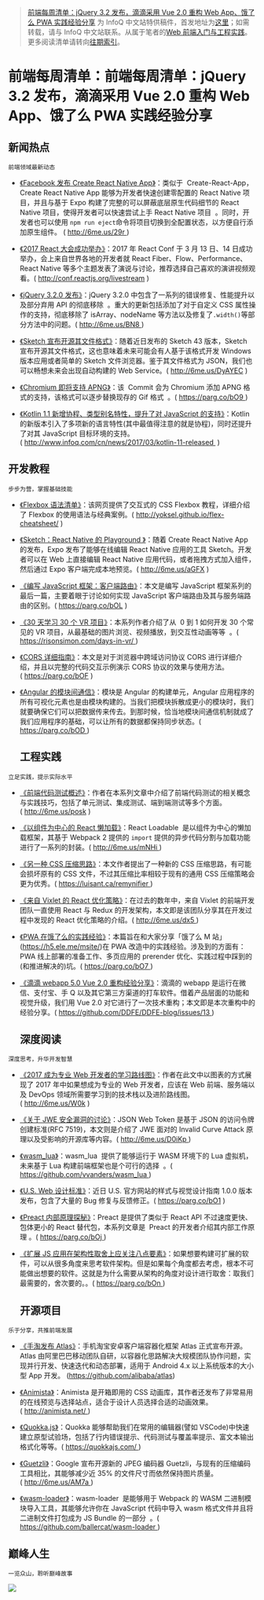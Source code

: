 ﻿> [前端每周清单：jQuery 3.2 发布，滴滴采用 Vue 2.0 重构 Web App、饿了么 PWA 实践经验分享](https://zhuanlan.zhihu.com/p/25888775) 为 InfoQ 中文站特供稿件，首发地址为[这里](https://parg.co/bsY)；如需转载，请与 InfoQ 中文站联系。从属于笔者的[Web 前端入门与工程实践](https://github.com/wx-chevalier/Web-Frontend-Introduction-And-Engineering-Practices)。更多阅读清单请转向[往期索引](http://6me.us/be8SUH)。

# 前端每周清单：前端每周清单：jQuery 3.2 发布，滴滴采用 Vue 2.0 重构 Web App、饿了么 PWA 实践经验分享

## 新闻热点

`前端领域最新动态`

- [《Facebook 发布 Create React Native App》](http://6me.us/29r)：类似于  Create-React-App，Create React Native App 能够为开发者快速创建零配置的 React Native 项目，并且与基于 Expo 构建了完整的可以屏蔽底层原生代码细节的 React Native 项目，使得开发者可以快速尝试上手 React Native 项目  。同时，开发者也可以使用 `npm run eject`命令将项目切换到全配置状态，以方便自行添加原生组件。 ( http://6me.us/29r )

- [《2017 React 大会成功举办》](http://conf.reactjs.org/livestream)：2017 年 React Conf 于 3 月 13 日、14 日成功举办，会上来自世界各地的开发者就 React Fiber、Flow、Performance、React Native 等多个主题发表了演说与讨论，推荐选择自己喜欢的演讲视频观看。( http://conf.reactjs.org/livestream )

- [《jQuery 3.2.0 发布》](http://6me.us/BN8)：jQuery 3.2.0 中包含了一系列的错误修复、性能提升以及部分弃用 API 的彻底移除  。重大的更新包括添加了对于自定义 CSS 属性操作的支持，彻底移除了 isArray、nodeName 等方法以及修复了`.width()`等部分方法中的问题。( http://6me.us/BN8 )

- [《Sketch 宣布开源其文件格式》](http://6me.us/DyAYEC)：随着近日发布的 Sketch 43 版本，Sketch 宣布开源其文件格式，这也意味着未来可能会有人基于该格式开发 Windows 版本应用或者简单的 Sketch 文件浏览器。鉴于其文件格式为 JSON，我们也可以畅想未来会出现自动构建的 Web Service。( http://6me.us/DyAYEC )

- [《Chromium 即将支持 APNG》](https://parg.co/bO9)：该  Commit 会为 Chromium 添加 APNG 格式的支持，该格式可以逐步替换现存的 Gif 格式  。( https://parg.co/bO9 )

- [《Kotlin 1.1 新增协程、类型别名特性，提升了对 JavaScript 的支持》](http://www.infoq.com/cn/news/2017/03/kotlin-11-released)：Kotlin 的新版本引入了多项新的语言特性(其中最值得注意的就是协程)，同时还提升了对其 JavaScript 目标环境的支持。( http://www.infoq.com/cn/news/2017/03/kotlin-11-released  )

## 开发教程

`步步为营，掌握基础技能`

- [《Flexbox 语法清单》](http://yoksel.github.io/flex-cheatsheet/)：该网页提供了交互式的 CSS Flexbox 教程，详细介绍了 Flexbox 的使用语法与经典案例。( http://yoksel.github.io/flex-cheatsheet/ )

- [《Sketch：React Native 的 Playground 》](http://6me.us/aGFX)：随着 Create React Native App 的发布，Expo 发布了能够在线编辑 React Native 应用的工具 Sketch。开发者可以在 Web 上直接编辑 React Native 应用代码，或者拖拽方式加入组件，然后通过 Expo 客户端完成本地预览。( http://6me.us/aGFX )

- [《编写 JavaScript 框架：客户端路由》](https://parg.co/bOL)：本文是编写 JavaScript 框架系列的最后一篇，主要着眼于讨论如何实现 JavaScript 客户端路由及其与服务端路由的区别。( https://parg.co/bOL )

- [《30 天学习 30 个 VR 项目》](https://risonsimon.com/days-in-vr/)：本系列作者介绍了从  0 到 1 如何开发 30 个常见的 VR 项目，从最基础的图片浏览、视频播放，到交互性动画等等  。( https://risonsimon.com/days-in-vr/ )

- [《CORS 详细指南》](https://parg.co/bOF)：本文是对于浏览器中跨域访问协议 CORS 进行详细介绍，并且以完整的代码交互示例演示 CORS 协议的效果与使用方法。( https://parg.co/bOF )

- [《Angular 的模块间通信》](https://parg.co/bOD)：模块是 Angular 的构建单元，Angular 应用程序的所有可视化元素也是由模块构建的。当我们把模块拆散成更小的模块时，我们就要确保它们可以把数据传来传去。到那时候，恰当地模块间通信机制就成了我们应用程序的基础，可以让所有的数据都保持同步状态。( https://parg.co/bOD )
  ## 工程实践

`立足实践，提示实际水平`

- [《前端代码测试概述》](http://6me.us/posk)：作者在本系列文章中介绍了前端代码测试的相关概念与实践技巧，包括了单元测试、集成测试、端到端测试等多个方面。( http://6me.us/posk )

- [《以组件为中心的 React 懒加载》](http://6me.us/mNHi)：React Loadable  是以组件为中心的懒加载框架，其基于 Webpack 2 提供的 `import` 提供的异步代码分割与加载功能进行了一系列的封装。( http://6me.us/mNHi )

- [《另一种 CSS 压缩思路》](https://luisant.ca/remynifier)：本文作者提出了一种新的 CSS 压缩思路，有可能会损坏原有的 CSS 文件，不过其压缩比率相较于现有的通用 CSS 压缩策略会更为优秀。( https://luisant.ca/remynifier )

- [《来自 Vixlet 的 React 优化策略》](http://6me.us/dx5)：在过去的数年中，来自 Vixlet 的前端开发团队一直使用 React 与 Redux 的开发架构，本文即是该团队分享其在开发过程中发现的 React 优化策略的介绍。( http://6me.us/dx5 )

- [《PWA 在饿了么的实践经验》](https://parg.co/bO7)：本篇旨在和大家分享「饿了么 M 站」(https://h5.ele.me/msite/)在 PWA 改造中的实践经验。涉及到的方面有：PWA 线上部署的准备工作、多页应用的 prerender 优化、实践过程中踩到的(和推进解决的)坑。( https://parg.co/bO7 )

- [《滴滴 webapp 5.0 Vue 2.0 重构经验分享》](https://github.com/DDFE/DDFE-blog/issues/13)：滴滴的 webapp 是运行在微信、支付宝、手 Q 以及其它第三方渠道的打车软件。借着产品层面的功能和视觉升级，我们用 Vue 2.0 对它进行了一次技术重构；本文即是本次重构中的经验分享。( https://github.com/DDFE/DDFE-blog/issues/13 )
  ## 深度阅读

`深度思考，升华开发智慧`

- [《2017 成为专业 Web 开发者的学习路线图》](http://6me.us/W0k)：作者在此文中以图表的方式展现了 2017 年中如果想成为专业的 Web 开发者，应该在 Web 前端、服务端以及 DevOps 领域所需要学习到的技术栈以及进阶路线图。( http://6me.us/W0k )

- [《关于 JWE 安全漏洞的讨论》](http://6me.us/D0iKp)：JSON Web Token 是基于 JSON 的访问令牌创建标准(RFC 7519)，本文则是介绍了 JWE 面对的 Invalid Curve Attack 原理以及受影响的开源库等内容。( http://6me.us/D0iKp )

- [《wasm_lua》](https://github.com/vvanders/wasm_lua)：wasm_lua  提供了能够运行于 WASM 环境下的 Lua 虚拟机，未来基于 Lua 构建前端框架也是个可行的选择  。( https://github.com/vvanders/wasm_lua )

- [《U.S. Web 设计标准》](https://parg.co/bO1)：近日 U.S. 官方网站的样式与视觉设计指南 1.0.0 版本发布，包含了大量的 Bug 修复与反馈修正。( https://parg.co/bO1 )

- [《Preact 内部原理探秘》](https://parg.co/bOj)：Preact 是提供了类似于 React API 不过速度更快、包体更小的 React 替代包，本系列文章是  Preact 的开发者介绍其内部工作原理 。( https://parg.co/bOj )

- [《扩展 JS 应用在架构性取舍上应关注八点要素》](https://parg.co/bOn)：如果想要构建可扩展的软件，可以从很多角度来思考软件架构。但是如果每个角度都去考虑，根本不可能做出想要的软件。这就是为什么需要从架构的角度对设计进行取舍：取我们最需要的，舍次要的。。( https://parg.co/bOn )
  ## 开源项目

`乐于分享，共推前端发展`

- [《手淘发布 Atlas》](https://github.com/alibaba/atlas)：手机淘宝安卓客户端容器化框架 Atlas 正式宣布开源。Atlas 由阿里巴巴移动团队自研，以容器化思路解决大规模团队协作问题，实现并行开发、快速迭代和动态部署，适用于 Android 4.x 以上系统版本的大小型 App 开发。 (https://github.com/alibaba/atlas)

- [《Animista》](http://animista.net/)：Animista 是开箱即用的 CSS 动画库，其作者还发布了非常易用的在线预览与选择站点，适合于设计人员选择合适的动画效果。( http://animista.net/ )

- [《Quokka.js》](https://quokkajs.com/)：Quokka 能够帮助我们在常用的编辑器(譬如 VSCode)中快速建立原型试验场，包括了行内错误提示、代码测试与覆盖率提示、富文本输出格式化等等。( https://quokkajs.com/ )

- [《Guetzli》](http://6me.us/AM7a)：Google 宣布开源新的 JPEG 编码器 Guetzli，与现有的压缩编码工具相比，其能够减少近 35% 的文件尺寸而依然保持图片质量。( http://6me.us/AM7a )

- [《wasm-loader》](https://github.com/ballercat/wasm-loader)：wasm-loader  是能够用于 Webpack 的 WASM 二进制模块导入工具，其能够允许你在 JavaScript 代码中导入 wasm 格式文件并且将二进制文件打包成为 JS Bundle 的一部分  。( https://github.com/ballercat/wasm-loader )

## 巅峰人生

`一览众山，聆听巅峰故事`

![](https://coding.net/u/hoteam/p/Cache/git/raw/master/2017/2/2/%25E5%2589%258D%25E7%25AB%25AF%25E4%25B9%258B%25E5%25B7%2585%25E5%25BE%25AE%25E4%25BF%25A1%25E5%25BA%2595%25E5%259B%25BE%25E6%2597%25A0%25E4%25BA%258C%25E7%25BB%25B4%25E7%25A0%25815.jpg)
